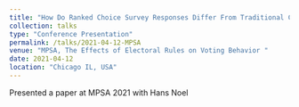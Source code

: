 ```yaml
---
title: "How Do Ranked Choice Survey Responses Differ From Traditional Candidate Match Up Responses? Evidence From a Conjoint Experiment"
collection: talks
type: "Conference Presentation"
permalink: /talks/2021-04-12-MPSA
venue: "MPSA, The Effects of Electoral Rules on Voting Behavior "
date: 2021-04-12
location: "Chicago IL, USA"
---
```


Presented a paper at MPSA 2021 with Hans Noel
